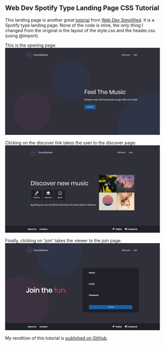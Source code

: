 

## Web Dev Spotify Type Landing Page CSS Tutorial

This landing page is another great [tutorial](https://www.youtube.com/watch?v=RZ-Oe4_Ew7g&list=PLZlA0Gpn_vH8mpXIUHjWoMAAgoCEinL0R&index=3&t=0s) from [Web Dev Simplified](https://www.youtube.com/channel/UCFbNIlppjAuEX4znoulh0Cw/playlists). It is a Spotify type landing page. None of the code is mine, the only thing I changed from the original is the layout of the style.css and the header.css (using @import).

This is the opening page:
![portada](images/readme/1portada.png)

Clicking on the discover link takes the user to the discover page:
![discover page](images/readme/2discover.png)

Finally, clicking on 'join' takes the viewer to the join page:
![join page](images/readme/3join.png)

My rendition of this tutorial is [published on GitHub](https://martucazpo.github.io/spotify-type-web-page/).